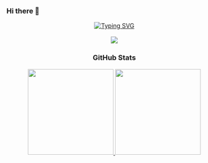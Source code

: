 ### Hi there 👋

<p align="center">
  <a href="https://git.io/typing-svg">
    <img src="https://readme-typing-svg.demolab.com?font=Montserrat&weight=600&duration=2000&pause=1000&center=true&multiline=true&width=500&height=100&lines=Derrick+Lim;Applied+AI+Undergraduate+%40+SIT;Aspiring+AI+Engineer" alt="Typing SVG" />
  </a>
  <br/>
  <a href="https://www.linkedin.com/in/derrick-lim1/"><br/>
      <img src="https://img.shields.io/badge/-Linkedin-blue?style=flat-square&logo=linkedin">
  </a>

</p>
 <h3 align="center">GitHub Stats</h3>
<p align="center">
  <a href="https://github.com/DerrickLJH2000">
      <img height='200' src="https://github-stats-alpha.vercel.app/api?username=DerrickLJH2000&cc=ffffff&tc=313131FF&ic=218bff&bc=E9E9E9">
  </a>
  <a href="https://github.com/DerrickLJH2000">
    <img height='200' src="https://github-readme-stats.vercel.app/api/top-langs/?username=DerrickLJH2000&layout=donut" />
  </a>
</p>
